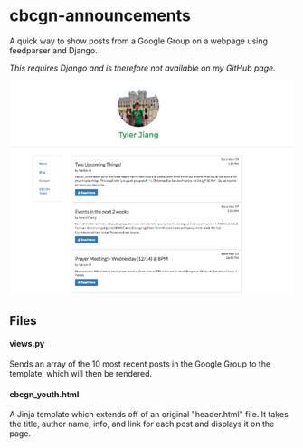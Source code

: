 # cbcgn-announcements
A quick way to show posts from a Google Group on a webpage using feedparser and Django.

*This requires Django and is therefore not available on my GitHub page.*

![Demo](https://github.com/tyj144/cbcgn-announcements/blob/master/demo.png)

## Files
#### views.py
Sends an array of the 10 most recent posts in the Google Group to the template, which will then be rendered.

#### cbcgn_youth.html
A Jinja template which extends off of an original "header.html" file. It takes the title, author name, info, and link for each post and displays it on the page.
